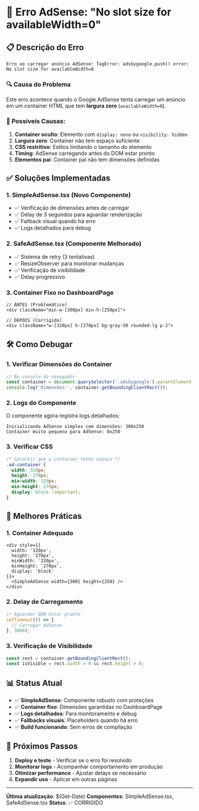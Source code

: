 # 🐛 Erro AdSense: "No slot size for availableWidth=0"

## 📋 **Descrição do Erro**

```
Erro ao carregar anúncio AdSense: TagError: adsbygoogle.push() error: No slot size for availableWidth=0
```

### 🔍 **Causa do Problema**
Este erro acontece quando o Google AdSense tenta carregar um anúncio em um container HTML que tem **largura zero** (`availableWidth=0`).

### 🎯 **Possíveis Causas:**
1. **Container oculto**: Elemento com `display: none` ou `visibility: hidden`
2. **Largura zero**: Container não tem espaço suficiente
3. **CSS restritivo**: Estilos limitando o tamanho do elemento  
4. **Timing**: AdSense carregando antes do DOM estar pronto
5. **Elementos pai**: Container pai não tem dimensões definidas

## ✅ **Soluções Implementadas**

### 1. **SimpleAdSense.tsx** (Novo Componente)
- ✅ Verificação de dimensões antes de carregar
- ✅ Delay de 3 segundos para aguardar renderização
- ✅ Fallback visual quando há erro
- ✅ Logs detalhados para debug

### 2. **SafeAdSense.tsx** (Componente Melhorado)
- ✅ Sistema de retry (3 tentativas)
- ✅ ResizeObserver para monitorar mudanças
- ✅ Verificação de visibilidade
- ✅ Delay progressivo

### 3. **Container Fixo no DashboardPage**
```tsx
// ANTES (Problemático)
<div className="min-w-[300px] min-h-[250px]">

// DEPOIS (Corrigido)
<div className="w-[320px] h-[270px] bg-gray-50 rounded-lg p-2">
```

## 🛠️ **Como Debugar**

### **1. Verificar Dimensões do Container**
```javascript
// No console do navegador
const container = document.querySelector('.adsbygoogle').parentElement;
console.log('Dimensões:', container.getBoundingClientRect());
```

### **2. Logs do Componente**
O componente agora registra logs detalhados:
```
Inicializando AdSense simples com dimensões: 300x250
Container muito pequeno para AdSense: 0x250
```

### **3. Verificar CSS**
```css
/* Garantir que o container tenha espaço */
.ad-container {
  width: 320px;
  height: 270px;
  min-width: 320px;
  min-height: 270px;
  display: block !important;
}
```

## 🎯 **Melhores Práticas**

### **1. Container Adequado**
```tsx
<div style={{ 
  width: '320px', 
  height: '270px',
  minWidth: '320px',
  minHeight: '270px',
  display: 'block'
}}>
  <SimpleAdSense width={300} height={250} />
</div>
```

### **2. Delay de Carregamento**
```javascript
// Aguardar DOM estar pronto
setTimeout(() => {
  // Carregar AdSense
}, 3000);
```

### **3. Verificação de Visibilidade**
```javascript
const rect = container.getBoundingClientRect();
const isVisible = rect.width > 0 && rect.height > 0;
```

## 📊 **Status Atual**

- ✅ **SimpleAdSense**: Componente robusto com proteções
- ✅ **Container fixo**: Dimensões garantidas no DashboardPage
- ✅ **Logs detalhados**: Para monitoramento e debug
- ✅ **Fallbacks visuais**: Placeholders quando há erro
- ✅ **Build funcionando**: Sem erros de compilação

## 🚀 **Próximos Passos**

1. **Deploy e teste** - Verificar se o erro foi resolvido
2. **Monitorar logs** - Acompanhar comportamento em produção
3. **Otimizar performance** - Ajustar delays se necessário
4. **Expandir uso** - Aplicar em outras páginas

---
**Última atualização**: $(Get-Date)
**Componentes**: SimpleAdSense.tsx, SafeAdSense.tsx
**Status**: ✅ CORRIGIDO
